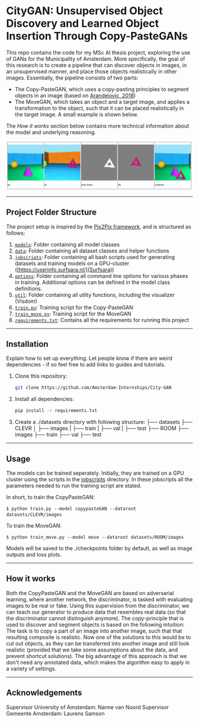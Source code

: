 # CityGAN: Unsupervised Object Discovery and Learned Object Insertion Through Copy-PasteGANs

This repo contains the code for my MSc AI thesis project, exploring the use of GANs for the Municipality of Amsterdam. More specifically, the goal of this research is to create a pipeline that can discover objects in images, in an unsupervised manner, and place those objects realistically in other images. Essentially, the pipeline consists of two parts:
* The Copy-PasteGAN, which uses a copy-pasting principles to segment objects in an image (based on [Arandejovic, 2018](https://arxiv.org/abs/1905.11369))
* The MoveGAN, which takes an object and a target image, and applies a transformation to the object, such that it can be placed realistically in the target image. A small example is shown below.

The *_How it works_* section below contains more technical information about the model and underlying reasoning.

![](MoveGAN_example.png)

---


## Project Folder Structure

The project setup is inspired by the [Pix2Pix framework](https://github.com/junyanz/pytorch-CycleGAN-and-pix2pix), and is structured as follows:

1) [`models`](./models): Folder containing all model classes
2) [`data`](./data): Folder containing all dataset classes and helper functions
3) [`jobscripts`](./jobscripts): Folder containing all bash scripts used for generating datasets and training models on a GPU-cluster ([https://userinfo.surfsara.nl/](Surfsara))
4) [`options`](./options): Folder containing all command line options for various phases in training. Additional options can be defined in the model class definitions. 
5) [`util`](./util): Folder containing all utlity functions, including the visualizer (Visdom)
6) [`train.py`](./train.py): Training script for the Copy-PasteGAN
7) [`train_move.py`](./train_move.py): Training script for the MoveGAN
8) [`requirements.txt`](./requirements.txt): Contains all the requirements for running this project


---


## Installation

Explain how to set up everything. 
Let people know if there are weird dependencies - if so feel free to add links to guides and tutorials.

1) Clone this repository:
    ```bash
    git clone https://github.com/Amsterdam-Internships/City-GAN
    ```

2) Install all dependencies:
    ```bash
    pip install -r requirements.txt
    ```
3) Create a ./datasets directory with following structure:
    ├── datasets
        ├── CLEVR
        │   ├── images
        |       ├── train
        |       ├── val
        |       ├── test
        ├── ROOM
            ├── images
                ├── train
                ├── val
                ├── test

---


## Usage

The models can be trained seperately. Initially, they are trained on a GPU cluster using the scripts in the [jobscripts](./jobscript) directory. In these jobscripts all the parameters needed to run the training script are stated. 

In short, to train the CopyPasteGAN:
```
$ python train.py --model copypasteGAN --dataroot datasets/CLEVR/images
```
To train the MoveGAN: 
```
$ python train_move.py --model move --dataroot datasets/ROOM/images
```
Models will be saved to the ./checkpoints folder by default, as well as image outputs and loss plots.

---


## How it works

Both the CopyPasteGAN and the MoveGAN are based on adversarial learning, where another network, the discriminator, is tasked with evaluating images to be real or fake. Using this supervision from the discriminator, we can teach our generator to produce data that resembles real data (so that the discriminator cannot distinguish anymore). 
The copy-principle that is used to discover and segment objects is based on the following intuition: The task is to copy a part of an image into another image, such that that resulting composite is realistic. Now one of the solutions to this would be to cut out objects, as they can be transferred into another image and still look realistic (provided that we take some assumptions about the data, and prevent shortcut solutions). The big advantage of this approach is that we don't need any annotated data, which makes the algorithm easy to apply in a variety of settings.

---
## Acknowledgements
Supervisor University of Amsterdam: Nanne van Noord
Supervisor Gemeente Amsterdam: Laurens Samson

